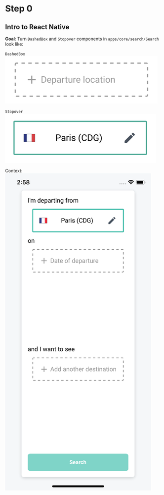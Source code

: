 # Step 0

## Intro to React Native

**Goal**: Turn `DashedBox` and `Stopover` components in `apps/core/search/Search` look like:

`DashedBox`
![](./docs/assets/stopover-initial.png)

`Stopover`
![](./docs/assets/stopover-final.png)

Context:
![](./docs/assets/screenshot-step0.png)